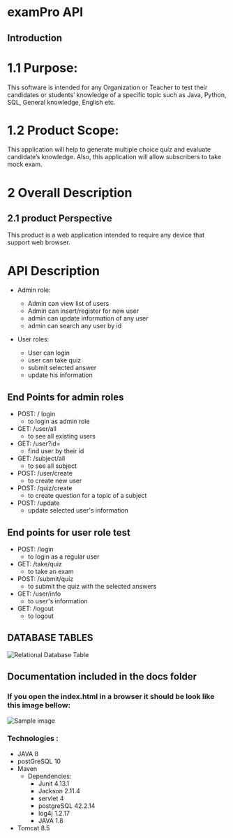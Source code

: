 # examPro API
## Introduction
# 1.1	Purpose: 
This software is intended for any Organization or Teacher to test their candidates or students’ knowledge of a specific topic such as Java, Python, SQL, General knowledge, English etc. 
# 1.2	Product Scope: 
This application will help to generate multiple choice quiz and evaluate candidate’s knowledge. Also, this application will allow subscribers to take mock exam. 
# 2	Overall Description 
## 2.1	product Perspective 
This product is a web application intended to require any device that support web browser. 
# API Description
 - Admin role:
    - Admin can view list of users
    - Admin can insert/register for  new user
    - admin can update information of any user
    - admin can search any user by id 

 - User roles:
    - User can login
    - user can take quiz 
    - submit selected answer
    - update his information 
## End Points for admin roles
- POST: / login
    - to login as admin role
- GET: /user/all
    - to see all existing users 
- GET: /user?id=
    - find user by their id 
- GET: /subject/all
    - to see all subject
- POST: /user/create
    - to create new user 
- POST: /quiz/create
    - to create question for a topic of a subject 
- POST: /update  
    - update selected user's information 
## End points for user role test 
- POST: /login 
    - to login as a regular user
- GET: /take/quiz
    - to take an exam 
- POST: /submit/quiz
    - to submit the quiz with the selected answers
- GET: /user/info
    - to user's information 
- GET: /logout
    - to logout 
## DATABASE TABLES 
![Relational Database Table](./images/data_table.png)
## Documentation included in the docs folder 
### If you open the index.html in a browser it should be look like this image bellow:
![Sample image](./images/documentation.PNG)
### Technologies :
- JAVA 8
- postGreSQL 10
- Maven
    - Dependencies:
        - Junit 4.13.1
        - Jackson 2.11.4
        - servlet 4
        - postgreSQL 42.2.14
        - log4j 1.2.17
        - JAVA 1.8 
- Tomcat 8.5



